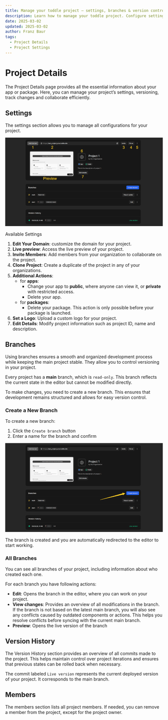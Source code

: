 ```yaml
---
title: Manage your toddle project – settings, branches & version control
description: Learn how to manage your toddle project. Configure settings, collaborate on branches with team members and track changes in version history.
date: 2025-03-02
updated: 2025-03-02
author: Franz Baur
tags: 
  - Project Details
  - Project Settings
---
```


# Project Details
The Project Details page provides all the essential information about your app or package. Here, you can manage your project’s settings, versioning, track changes and collaborate efficiently.

## Settings
The settings section allows you to manage all configurations for your project.

![Project Settings](project-settings.webp)

Available Settings
1. **Edit Your Domain**: customize the domain for your project.
2. **Live preview**: Access the live preview of your project.
3. **Invite Members**: Add members from your organization to collaborate on the project.
4. **Clone Project**: Create a duplicate of the project in any of your organizations.
5. **Additional Actions**:
    - for **apps**: 
        - Change your app to **public**, where anyone can view it, or **private** with restricted access.
        - Delete your app.
    - for **packages**:
        - Delete your package. This action is only possible before your package is launched.
6. **Set a Logo**: Upload a custom logo for your project.
7. **Edit Details**: Modify project information such as project ID, name and description.

## Branches
Using branches ensures a smooth and organized development process while keeping the main project stable. They allow you to control versioning in your project.

Every project has a **main** branch, which is `read-only`. This branch reflects the current state in the editor but cannot be modified directly.

To make changes, you need to create a new branch. This ensures that development remains structured and allows for easy version control.

### Create a New Branch
To create a new branch:
1. Click the `Create branch` button
2. Enter a name for the branch and confirm

![Create New Branch](create-new-branch.webp)

The branch is created and you are automatically redirected to the editor to start working.

### All Branches
You can see all branches of your project, including information about who created each one.

For each branch you have following actions:
- **Edit**: Opens the branch in the editor, where you can work on your project.
- **View changes**: Provides an overview of all modifications in the branch. If the branch is not based on the latest main branch, you will also see any conflicts caused by outdated components or actions. This helps you resolve conflicts before syncing with the current main branch.
- **Preview**: Opens the live version of the branch

## Version History
The Version History section provides an overview of all commits made to the project. This helps maintain control over project iterations and ensures that previous states can be rolled back when necessary.

The commit labeled `Live version` represents the current deployed version of your project. It corresponds to the main branch.

## Members
The members section lists all project members. If needed, you can remove a member from the project, except for the project owner.